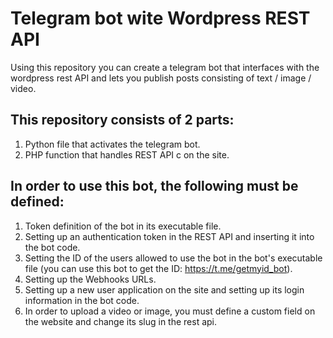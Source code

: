 # Telegram bot wite Wordpress REST API
Using this repository you can create a telegram bot that interfaces with the wordpress rest API and lets you publish posts consisting of text / image / video.

## This repository consists of 2 parts:
1. Python file that activates the telegram bot.
2. PHP function that handles REST API c on the site.

## In order to use this bot, the following must be defined:
1. Token definition of the bot in its executable file.
2. Setting up an authentication token in the REST API and inserting it into the bot code.
3. Setting the ID of the users allowed to use the bot in the bot's executable file (you can use this bot to get the ID: https://t.me/getmyid_bot).
4. Setting up the Webhooks URLs.
5. Setting up a new user application on the site and setting up its login information in the bot code.
6. In order to upload a video or image, you must define a custom field on the website and change its slug in the rest api.
